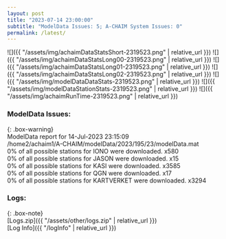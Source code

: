 ```yaml
---
layout: post
title: "2023-07-14 23:00:00"
subtitle: "ModelData Issues: 5; A-CHAIM System Issues: 0"
permalink: /latest/
---
```


![]({{ "/assets/img/achaimDataStatsShort-2319523.png" | relative_url }})
![]({{ "/assets/img/achaimDataStatsLong00-2319523.png" | relative_url }})
![]({{ "/assets/img/achaimDataStatsLong01-2319523.png" | relative_url }})
![]({{ "/assets/img/achaimDataStatsLong02-2319523.png" | relative_url }})
![]({{ "/assets/img/modelDataDataStats-2319523.png" | relative_url }})
![]({{ "/assets/img/modelDataStationStats-2319523.png" | relative_url }})
![]({{ "/assets/img/achaimRunTime-2319523.png" | relative_url }})


### ModelData Issues:  
  
{: .box-warning}  
 ModelData report for 14-Jul-2023 23:15:09   
 /home2/achaim1/A-CHAIM/modelData/2023/195/23/modelData.mat   
 0% of all possible stations for IONO were downloaded. x580   
 0% of all possible stations for JASON were downloaded. x15   
 0% of all possible stations for KASI were downloaded. x3585   
 0% of all possible stations for QGN were downloaded. x17   
 0% of all possible stations for KARTVERKET were downloaded. x3294   
  


### Logs:  
  
{: .box-note}  
[Logs.zip]({{ "/assets/other/logs.zip" | relative_url }})  
[Log Info]({{ "/logInfo" | relative_url }})  
